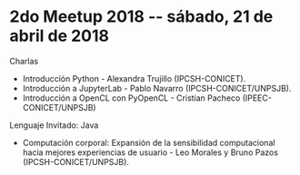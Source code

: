 # 2do Meetup 2018 -- sábado, 21 de abril de 2018

Charlas

- Introducción Python - Alexandra Trujillo (IPCSH-CONICET).
- Introducción a JupyterLab - Pablo Navarro (IPCSH-CONICET/UNPSJB).
- Introducción a OpenCL con PyOpenCL - Cristian Pacheco (IPEEC-CONICET/UNPSJB)

Lenguaje Invitado: Java

- Computación corporal: Expansión de la sensibilidad computacional hacia mejores experiencias de usuario - Leo Morales y Bruno Pazos (IPCSH-CONICET/UNPSJB).

